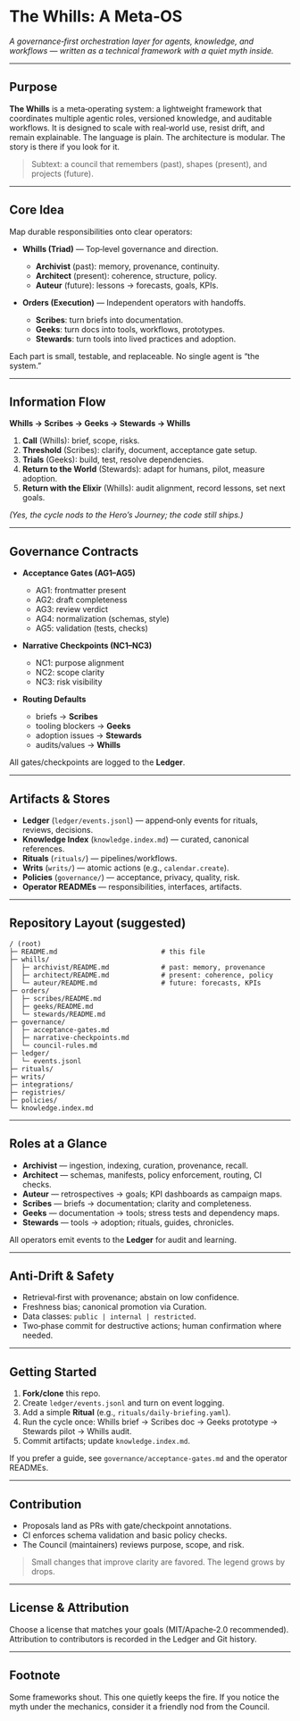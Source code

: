 # The Whills: A Meta‑OS

*A governance‑first orchestration layer for agents, knowledge, and workflows — written as a technical framework with a quiet myth inside.*

---

## Purpose

**The Whills** is a meta‑operating system: a lightweight framework that coordinates multiple agentic roles, versioned knowledge, and auditable workflows. It is designed to scale with real‑world use, resist drift, and remain explainable. The language is plain. The architecture is modular. The story is there if you look for it.

> Subtext: a council that remembers (past), shapes (present), and projects (future).

---

## Core Idea

Map durable responsibilities onto clear operators:

* **Whills (Triad)** — Top‑level governance and direction.

  * **Archivist** (past): memory, provenance, continuity.
  * **Architect** (present): coherence, structure, policy.
  * **Auteur** (future): lessons → forecasts, goals, KPIs.
* **Orders (Execution)** — Independent operators with handoffs.

  * **Scribes**: turn briefs into documentation.
  * **Geeks**: turn docs into tools, workflows, prototypes.
  * **Stewards**: turn tools into lived practices and adoption.

Each part is small, testable, and replaceable. No single agent is “the system.”

---

## Information Flow

**Whills → Scribes → Geeks → Stewards → Whills**

1. **Call** (Whills): brief, scope, risks.
2. **Threshold** (Scribes): clarify, document, acceptance gate setup.
3. **Trials** (Geeks): build, test, resolve dependencies.
4. **Return to the World** (Stewards): adapt for humans, pilot, measure adoption.
5. **Return with the Elixir** (Whills): audit alignment, record lessons, set next goals.

*(Yes, the cycle nods to the Hero’s Journey; the code still ships.)*

---

## Governance Contracts

* **Acceptance Gates (AG1–AG5)**

  * AG1: frontmatter present
  * AG2: draft completeness
  * AG3: review verdict
  * AG4: normalization (schemas, style)
  * AG5: validation (tests, checks)
* **Narrative Checkpoints (NC1–NC3)**

  * NC1: purpose alignment
  * NC2: scope clarity
  * NC3: risk visibility
* **Routing Defaults**

  * briefs → **Scribes**
  * tooling blockers → **Geeks**
  * adoption issues → **Stewards**
  * audits/values → **Whills**

All gates/checkpoints are logged to the **Ledger**.

---

## Artifacts & Stores

* **Ledger** (`ledger/events.jsonl`) — append‑only events for rituals, reviews, decisions.
* **Knowledge Index** (`knowledge.index.md`) — curated, canonical references.
* **Rituals** (`rituals/`) — pipelines/workflows.
* **Writs** (`writs/`) — atomic actions (e.g., `calendar.create`).
* **Policies** (`governance/`) — acceptance, privacy, quality, risk.
* **Operator READMEs** — responsibilities, interfaces, artifacts.

---

## Repository Layout (suggested)

```
/ (root)
├─ README.md                          # this file
├─ whills/
│  ├─ archivist/README.md             # past: memory, provenance
│  ├─ architect/README.md             # present: coherence, policy
│  └─ auteur/README.md                # future: forecasts, KPIs
├─ orders/
│  ├─ scribes/README.md
│  ├─ geeks/README.md
│  └─ stewards/README.md
├─ governance/
│  ├─ acceptance-gates.md
│  ├─ narrative-checkpoints.md
│  └─ council-rules.md
├─ ledger/
│  └─ events.jsonl
├─ rituals/
├─ writs/
├─ integrations/
├─ registries/
├─ policies/
└─ knowledge.index.md
```

---

## Roles at a Glance

* **Archivist** — ingestion, indexing, curation, provenance, recall.
* **Architect** — schemas, manifests, policy enforcement, routing, CI checks.
* **Auteur** — retrospectives → goals; KPI dashboards as campaign maps.
* **Scribes** — briefs → documentation; clarity and completeness.
* **Geeks** — documentation → tools; stress tests and dependency maps.
* **Stewards** — tools → adoption; rituals, guides, chronicles.

All operators emit events to the **Ledger** for audit and learning.

---

## Anti‑Drift & Safety

* Retrieval‑first with provenance; abstain on low confidence.
* Freshness bias; canonical promotion via Curation.
* Data classes: `public | internal | restricted`.
* Two‑phase commit for destructive actions; human confirmation where needed.

---

## Getting Started

1. **Fork/clone** this repo.
2. Create `ledger/events.jsonl` and turn on event logging.
3. Add a simple **Ritual** (e.g., `rituals/daily-briefing.yaml`).
4. Run the cycle once: Whills brief → Scribes doc → Geeks prototype → Stewards pilot → Whills audit.
5. Commit artifacts; update `knowledge.index.md`.

If you prefer a guide, see `governance/acceptance-gates.md` and the operator READMEs.

---

## Contribution

* Proposals land as PRs with gate/checkpoint annotations.
* CI enforces schema validation and basic policy checks.
* The Council (maintainers) reviews purpose, scope, and risk.

> Small changes that improve clarity are favored. The legend grows by drops.

---

## License & Attribution

Choose a license that matches your goals (MIT/Apache‑2.0 recommended). Attribution to contributors is recorded in the Ledger and Git history.

---

## Footnote

Some frameworks shout. This one quietly keeps the fire. If you notice the myth under the mechanics, consider it a friendly nod from the Council.
